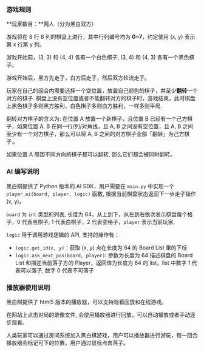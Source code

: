 ### 游戏规则

**玩家数目：**两人（分为黑白双方）

游戏将在 8 行 8 列的棋盘上进行，其中行列编号均为 **0~7**，约定使用 (x, y) 表示第 x 行第 y 列。

游戏开始前，(3, 3) 和 (4, 4) 各有一个白色棋子, (3, 4) 和 (4, 3) 各有一个黑色棋子。

游戏开始后，黑方先走子，白方后走子，然后双方轮流走子。

玩家在自己的回合内需要选择一个空位置，放置自己颜色的棋子，并至少**翻转**一个对方的棋子. 棋盘上没有空位置或者不能翻转对方的棋子时，游戏结束，此时棋盘上黑色棋子多则黑方胜利，白色棋子多则白方胜利，一样多则平局.

翻转对方棋子的含义为: 在位置 A 放置一个新棋子，且位置 B 已经有一个己方棋子，如果位置 A, B 在同一行/列/对角线，且 A, B 之间没有空位置，且 A, B 之间至少有一个对方棋子，那么可以将 A, B 之间的对方棋子全部「翻转」为己方棋子.。

如果位置 A 周围不同方向的棋子都可以翻转, 那么它们都会被同时翻转。

### AI 编写说明

黑白棋提供了 Python 版本的 AI SDK，用户需要在 `main.py` 中实现一个 `player_ai(board, player, logic)` 函数, 根据当前棋盘状态返回下一步走子操作 (x, y)。

`board` 为 `int` 类型的列表, 长度为 64，从上到下，从左到右依次表示棋盘每个格子，0 代表黑棋子, 1 代表白棋子，2 代表空格子，`player` 表示当前玩家, 

`logic` 用于调用游戏逻辑的 API, 支持的操作有：

- `logic.get_id(x, y)`：获取 (x, y) 点在长度为 64 的 Board List 里的下标
- `logic.ask_next_pos(board, player)`: 参数为长度为 64 描述棋盘的 Board List 和描述当前落子方的 Player，返回值为长度为 64 的 list，list 中数字 1 代表可以落子, 数字 0 代表不可落子

### 播放器使用说明

黑白棋提供了 html5 版本的播放器，可以支持观看回放和在线游戏。

在网站上点击对局的录像文件, 会使用播放器进行回放，可以自动播放或者手动逐步观看。

人类玩家可以通过房间系统加入黑白棋游戏，用户可以播放器进行游玩，每一回合播放器会标记可下的位置，用户通过鼠标点击落子。
